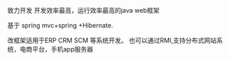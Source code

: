 致力开发 开发效率最高，运行效率最高的java web框架

基于 spring mvc+spring +Hibernate.

改框架适用于ERP CRM SCM 等系统开发。
也可以通过RMI,支持分布式网站系统，电商平台，手机app服务器
